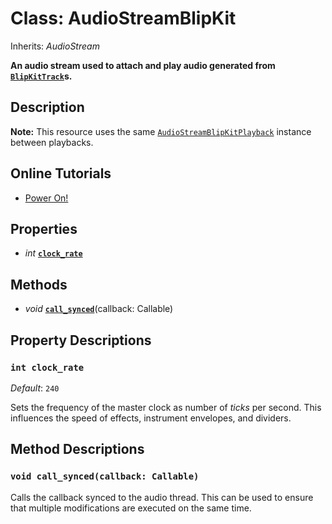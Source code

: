 # Class: AudioStreamBlipKit

Inherits: *AudioStream*

**An audio stream used to attach and play audio generated from [`BlipKitTrack`](BlipKitTrack.md)s.**

## Description

**Note:** This resource uses the same [`AudioStreamBlipKitPlayback`](AudioStreamBlipKitPlayback.md) instance between playbacks.

## Online Tutorials

- [Power On!](https://github.com/detomon/godot-blipkit/blob/master/examples/power_on/power_on.md)

## Properties

- *int* [**`clock_rate`**](#int-clock_rate)

## Methods

- *void* [**`call_synced`**](#void-call_syncedcallback-callable)(callback: Callable)

## Property Descriptions

### `int clock_rate`

*Default*: `240`

Sets the frequency of the master clock as number of *ticks* per second. This influences the speed of effects, instrument envelopes, and dividers.


## Method Descriptions

### `void call_synced(callback: Callable)`

Calls the callback synced to the audio thread. This can be used to ensure that multiple modifications are executed on the same time.


